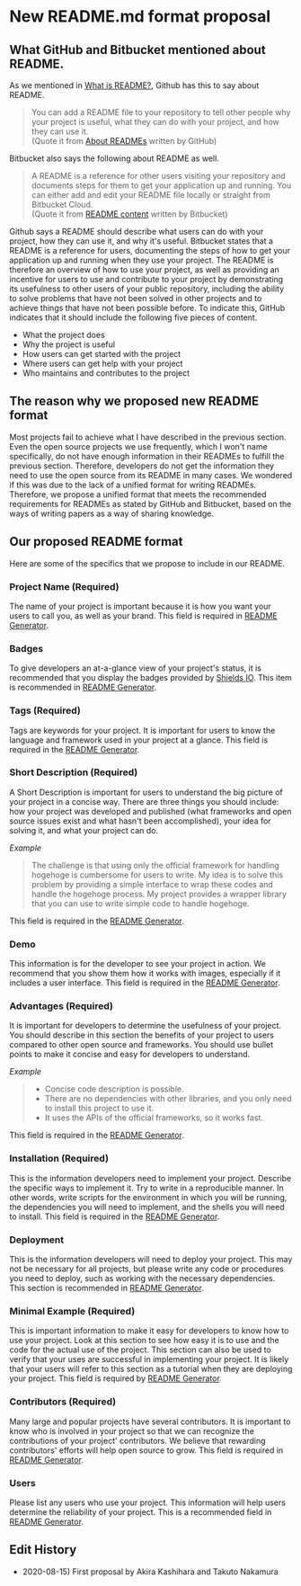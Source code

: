 # New README.md format proposal

## What GitHub and Bitbucket mentioned about README.

As we mentioned in [What is README?](https://leadyou.hacknock.com), Github has this to say about README.

> You can add a README file to your repository to tell other people why your project is useful, what they can do with your project, and how they can use it.  
> (Quote it from [About READMEs](https://docs.github.com/en/github/creating-cloning-and-archiving-repositories/about-readmes) written by GitHub)

Bitbucket also says the following about README as well.

> A README is a reference for other users visiting your repository and documents steps for them to get your application up and running. You can either add and edit your README file locally or straight from Bitbucket Cloud.  
> (Quote it from [README content](https://support.atlassian.com/bitbucket-cloud/docs/readme-content/) written by Bitbucket)

Github says a README should describe what users can do with your project, how they can use it, and why it's useful.
Bitbucket states that a README is a reference for users, documenting the steps of how to get your application up and running when they use your project.
The README is therefore an overview of how to use your project, as well as providing an incentive for users to use and contribute to your project by demonstrating its usefulness to other users of your public repository, including the ability to solve problems that have not been solved in other projects and to achieve things that have not been possible before.
To indicate this, GitHub indicates that it should include the following five pieces of content.

- What the project does
- Why the project is useful
- How users can get started with the project
- Where users can get help with your project
- Who maintains and contributes to the project

## The reason why we proposed new README format

Most projects fail to achieve what I have described in the previous section.
Even the open source projects we use frequently, which I won't name specifically, do not have enough information in their READMEs to fulfill the previous section.
Therefore, developers do not get the information they need to use the open source from its README in many cases.
We wondered if this was due to the lack of a unified format for writing READMEs.
Therefore, we propose a unified format that meets the recommended requirements for READMEs as stated by GitHub and Bitbucket, based on the ways of writing papers as a way of sharing knowledge.

## Our proposed README format

Here are some of the specifics that we propose to include in our README.

### Project Name (Required)

The name of your project is important because it is how you want your users to call you, as well as your brand.
This field is required in [README Generator](https://generator.hacknock.com).

### Badges

To give developers an at-a-glance view of your project's status, it is recommended that you display the badges provided by [Shields IO](https://shields.io/).
This item is recommended in [README Generator](https://generator.hacknock.com).

### Tags (Required)

Tags are keywords for your project.
It is important for users to know the language and framework used in your project at a glance.
This field is required in the [README Generator](https://generator.hacknock.com).

### Short Description (Required)

A Short Description is important for users to understand the big picture of your project in a concise way.
There are three things you should include: how your project was developed and published (what frameworks and open source issues exist and what hasn't been accomplished), your idea for solving it, and what your project can do.

_Example_

> The challenge is that using only the official framework for handling hogehoge is cumbersome for users to write.
> My idea is to solve this problem by providing a simple interface to wrap these codes and handle the hogehoge process.
> My project provides a wrapper library that you can use to write simple code to handle hogehoge.

This field is required in the [README Generator](https://generator.hacknock.com).

### Demo

This information is for the developer to see your project in action.
We recommend that you show them how it works with images, especially if it includes a user interface.
This field is required in the [README Generator](https://generator.hacknock.com).

### Advantages (Required)

It is important for developers to determine the usefulness of your project.
You should describe in this section the benefits of your project to users compared to other open source and frameworks.
You should use bullet points to make it concise and easy for developers to understand.

_Example_

> - Concise code description is possible.
> - There are no dependencies with other libraries, and you only need to install this project to use it.
> - It uses the APIs of the official frameworks, so it works fast.

This field is required in the [README Generator](https://generator.hacknock.com).

### Installation (Required)

This is the information developers need to implement your project.
Describe the specific ways to implement it.
Try to write in a reproducible manner. In other words, write scripts for the environment in which you will be running, the dependencies you will need to implement, and the shells you will need to install.
This field is required in the [README Generator](https://generator.hacknock.com).

### Deployment

This is the information developers will need to deploy your project.
This may not be necessary for all projects, but please write any code or procedures you need to deploy, such as working with the necessary dependencies.
This section is recommended in [README Generator](https://generator.hacknock.com).

### Minimal Example (Required)

This is important information to make it easy for developers to know how to use your project.
Look at this section to see how easy it is to use and the code for the actual use of the project.
This section can also be used to verify that your uses are successful in implementing your project.
It is likely that your users will refer to this section as a tutorial when they are deploying your project.
This field is required by [README Generator](https://generator.hacknock.com).

### Contributors (Required)

Many large and popular projects have several contributors.
It is important to know who is involved in your project so that we can recognize the contributions of your project' contributors.
We believe that rewarding contributors' efforts will help open source to grow.
This field is required in [README Generator](https://generator.hacknock.com).

### Users

Please list any users who use your project.
This information will help users determine the reliability of your project.
This is a recommended field in [README Generator](https://generator.hacknock.com).

## Edit History

- 2020-08-15) First proposal by Akira Kashihara and Takuto Nakamura
